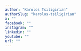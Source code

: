 ```yaml
---
author: "Karolos Tsiligirian"
authorSlug: "karolos-tsiligirian"
x: ""
facebook: ""
instagram: ""
linkedin: ""
youtube: ""
url: ""
---
```

